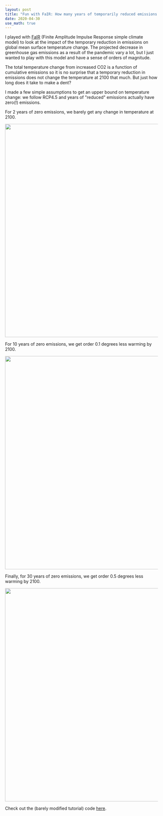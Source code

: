 ```yaml
---
layout: post
title: "Fun with FaIR: How many years of temporarily reduced emissions (such as a pandemic!) does it take to make a dent in the 2100 temperature projection?"
date: 2020-04-30
use_math: true
---
```


I played with <a href='https://fair.readthedocs.io/'>FaIR</a> $($Finite Amplitude Impulse Response simple climate model$)$ to look at the impact of the temporary reduction in emissions on global mean surface temperature change. The projected decrease in greenhouse gas emissions as a result of the pandemic vary a lot, but I just wanted to play with this model and have a sense of orders of magnitude.

The total temperature change from increased CO2 is a function of cumulative emissions so it is no surprise that a temporary reduction in emissions does not change the temperature at 2100 that much. But just how long does it take to make a dent?

I made a few simple assumptions to get an upper bound on temperature change: we follow RCP4.5 and years of "reduced" emissions actually have zero$($!$)$ emissions.

For 2 years of zero emissions, we barely get any change in temperature at 2100.

<div style="text-align:center;valign:center"><img src="https://matthewjhenry.github.io/images/Fair2.png" alt="" style="width: 700px; height: auto;"></div>

For 10 years of zero emissions, we get order 0.1 degrees less warming by 2100.

<div style="text-align:center;valign:center"><img src="https://matthewjhenry.github.io/images/Fair10.png" alt="" style="width: 700px; height: auto;"></div>

Finally, for 30 years of zero emissions, we get order 0.5 degrees less warming by 2100.

<div style="text-align:center;valign:center"><img src="https://matthewjhenry.github.io/images/Fair30.png" alt="" style="width: 700px; height: auto;"></div>

Check out the $($barely modified tutorial$)$ code <a href="https://matthewjhenry.github.io/code/FunFaIR.ipynb">here</a>.

